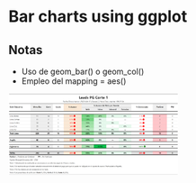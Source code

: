 # Bar charts using ggplot


## Notas
- Uso de geom_bar() o geom_col()
- Empleo del mapping = aes()


<img src="/images/LeadsReport11.png" width=60% height=60%>

